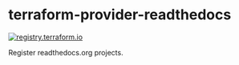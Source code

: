 [//]: # (Autogenerated by https://github.com/BarnabyShearer/meta)

# terraform-provider-readthedocs

[![registry.terraform.io](https://img.shields.io/badge/terraform-docs-success)](https://registry.terraform.io/providers/BarnabyShearer/readthedocs/latest/docs)

Register readthedocs.org projects.

